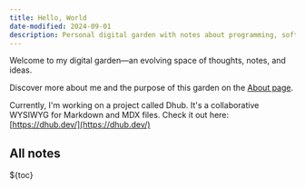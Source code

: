 ```yaml
---
title: Hello, World
date-modified: 2024-09-01
description: Personal digital garden with notes about programming, software and async work.
---
```


Welcome to my digital garden—an evolving space of thoughts, notes, and ideas.

Discover more about me and the purpose of this garden on the [About page](about.md).

Currently, I'm working on a project called Dhub. It's a collaborative WYSIWYG for Markdown and MDX files. Check it out here: [https://dhub.dev/](https://dhub.dev/)

## All notes

${toc}
